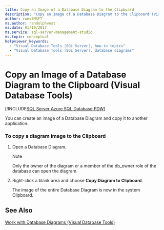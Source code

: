 ```yaml
---
title: Copy an Image of a Database Diagram to the Clipboard
description: "Copy an Image of a Database Diagram to the Clipboard (Visual Database Tools)"
author: rwestMSFT
ms.author: randolphwest
ms.date: 01/19/2017
ms.service: sql-server-management-studio
ms.topic: conceptual
helpviewer_keywords:
  - "Visual Database Tools [SQL Server], how-to topics"
  - "Visual Database Tools [SQL Server], database diagrams"
---
```

# Copy an Image of a Database Diagram to the Clipboard (Visual Database Tools)

[!INCLUDE[SQL Server Azure SQL Database PDW](../includes/applies-to-version/sql-asdb-asdbmi-pdw.md)]

You can create an image of a Database Diagram and copy it to another application.  
  
### To copy a diagram image to the Clipboard  
  
1.  Open a Database Diagram.  
  
    > [!NOTE]  
    > Only the owner of the diagram or a member of the db_owner role of the database can open the diagram.  
  
2.  Right-click a blank area and choose **Copy Diagram to Clipboard**.  
  
    The image of the entire Database Diagram is now in the system Clipboard.  
  
## See Also  
[Work with Database Diagrams &#40;Visual Database Tools&#41;](work-with-database-diagrams-visual-database-tools.md)  
  
